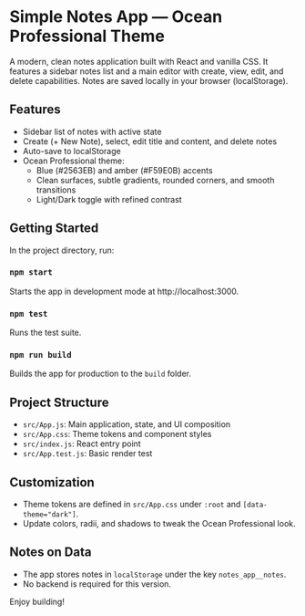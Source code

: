 # Simple Notes App — Ocean Professional Theme

A modern, clean notes application built with React and vanilla CSS. It features a sidebar notes list and a main editor with create, view, edit, and delete capabilities. Notes are saved locally in your browser (localStorage).

## Features

- Sidebar list of notes with active state
- Create (+ New Note), select, edit title and content, and delete notes
- Auto-save to localStorage
- Ocean Professional theme:
  - Blue (#2563EB) and amber (#F59E0B) accents
  - Clean surfaces, subtle gradients, rounded corners, and smooth transitions
  - Light/Dark toggle with refined contrast

## Getting Started

In the project directory, run:

### `npm start`
Starts the app in development mode at http://localhost:3000.

### `npm test`
Runs the test suite.

### `npm run build`
Builds the app for production to the `build` folder.

## Project Structure

- `src/App.js`: Main application, state, and UI composition
- `src/App.css`: Theme tokens and component styles
- `src/index.js`: React entry point
- `src/App.test.js`: Basic render test

## Customization

- Theme tokens are defined in `src/App.css` under `:root` and `[data-theme="dark"]`.
- Update colors, radii, and shadows to tweak the Ocean Professional look.

## Notes on Data
- The app stores notes in `localStorage` under the key `notes_app__notes`.
- No backend is required for this version.

Enjoy building!
